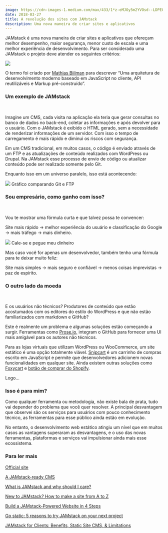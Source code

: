 ```yaml
---
image: https://cdn-images-1.medium.com/max/433/1*z-eMJOy5m2YVOsd--LDPEQ.png
date: 2018-03-27
title: A revolução dos sites com JAMstack
description: Uma nova maneira de criar sites e aplicativos
---
```



JAMstack é uma nova maneira de criar sites e aplicativos que ofereçam melhor
desempenho, maior segurança, menor custo de escala e uma melhor experiência de
desenvolvimento. Para ser considerado uma JAMstack o projeto deve atender os
seguintes critérios:

![](https://cdn-images-1.medium.com/max/800/1*W5wpg3QBfz2F-zt9cub77Q.png)

O termo foi criado por [Mathias Biilman](https://twitter.com/biilmann) para
descrever “Uma arquitetura de desenvolvimento moderno baseado em JavaScript no
cliente, API reutilizáveis e Markup pré-construído”.

### **Um exemplo de JAMstack**

<br> 

Imagine um CMS, cada visita na aplicação ela teria que gerar consultas no banco
de dados no back-end, coletar as informações e após devolver para o usuário. Com
o JAMstack é exibido o HTML gerado, sem a necessidade de renderizar informações
de um servidor.  Com isso o tempo de carregamento é mais rápido e diminui os
riscos com segurança.

Em um CMS tradicional, em muitos casos, o código é enviado através de um FTP e
as atualizações de conteúdo realizados com WordPress ou Drupal. Na JAMstack esse
processo de envio de código ou atualizar conteúdo pode ser realizado somente
pelo Git.

Enquanto isso em um universo paralelo, isso está acontecendo:


![](https://cdn-images-1.medium.com/max/800/1*hkA6XlCSB2sfDMl4H9OfUg.jpeg)
<span class="figcaption_hack">Gráfico comparando Git e FTP</span>

### Sou empresário, como ganho com isso?

<br> 

Vou te mostrar uma fórmula curta e que talvez possa te convencer:

Site mais rápido -> melhor experiência do usuário e classificação do Google ->
mais tráfego -> mais dinheiro.


![](https://cdn-images-1.medium.com/max/800/1*xl31p_qdHAe73krTJAka_Q.gif)
<span class="figcaption_hack">Cale-se e pegue meu dinheiro</span>

Mas caso você for apenas um desenvolvedor, também tenho uma fórmula para te
deixar muito feliz:

Site mais simples -> mais seguro e confiável -> menos coisas imprevistas -> paz
de espírito.

### O outro lado da moeda

<br> 

E os usuários não técnicos? Produtores de conteúdo que estão acostumados com os
editores do estilo do WordPress e que não estão familiarizados com markdown e
GitHub? 

Este é realmente um problema e algumas soluções estão começando a surgir.
Ferramentas como [Prose.io,](https://prose.io/) integram o GitHub para fornecer
uma UI mais amigável para os autores não técnicos.

Para as lojas virtuais que utilizam WordPress ou WooCommerce, um site estático é
uma opção totalmente viável. [Snipcart](https://snipcart.com/) é um carrinho de
compras escrito em JavaScript e permite que desenvolvedores adicionem novas
funcionalidades em qualquer site. Ainda existem outras soluções como
[Foxycart](https://www.foxycart.com/) e [botão de comprar do
Shopify](https://www.shopify.co.uk/buy-button).

Logo…

### Isso é para mim?



Como qualquer ferramenta ou metodologia, não existe bala de prata, tudo vai
depender do problema que você quer resolver. A principal desvantagem que
observei são os serviços para usuários com pouco conhecimento técnico, as
ferramentas para esse público ainda estão em evolução.

No entanto, o desenvolvimento web estático atingiu um nível que em muitos casos
as vantagens superaram as desvantagens, e o uso das novas ferramentas,
plataformas e serviços vai impulsionar ainda mais esse ecossistema.

### Para ler mais

[Official site](https://jamstack.org)

[A JAMstack-ready CMS](https://www.contentful.com/r/knowledgebase/jamstack-cms)

[What is JAMstack and why should I care?](https://www.packtpub.com/books/content/what-jamstack-and-why-should-i-care)

[New to JAMstack? How to make a site from A to Z](https://www.netlify.com/blog/2016/11/15/new-to-jamstack-how-to-make-a-site-from-a-to-z)

[Build a JAMstack-Powered Website in 4 Steps](https://hackernoon.com/build-a-jamstack-powered-website-in-4-steps-b1282d545197)

[Go static: 5 reasons to try JAMstack on your next project](https://builtvisible.com/go-static-try-jamstack)

[JAMstack for Clients: Benefits, Static Site CMS, & Limitations](https://snipcart.com/blog/jamstack-clients-static-site-cms)

<br> 
